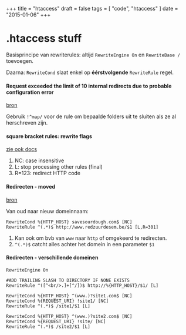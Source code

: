 +++
title = "htaccess"
draft = false
tags = [
    "code",
    "htaccess"
]
date = "2015-01-06"
+++
# .htaccess stuff 

Basisprincipe van rewriterules: altijd `RewriteEngine On` en `RewriteBase /` toevoegen.

Daarna: `RewriteCond` slaat enkel op **éérstvolgende** `RewriteRule` regel.

#### Request exceeded the limit of 10 internal redirects due to probable configuration error 

[bron](http://stackoverflow.com/questions/1611506/request-exceeded-the-limit-of-10-internal-redirects-due-to-probable-configuratio)

Gebruik `!^map/` voor de rule om bepaalde folders uit te sluiten als ze al herschreven zijn.

#### square bracket rules: rewrite flags 

[zie ook docs](http://httpd.apache.org/docs/2.2/rewrite/flags.html)

  1. NC: case insensitive
  2. L: stop processing other rules (final)
  3. R=123: redirect HTTP code

#### Redirecten - moved 

[bron](http://enarion.net/web/htaccess/migrate-domains/)

Van oud naar nieuw domeinnaam:

```
RewriteCond %{HTTP_HOST} savesourdough.com$ [NC]
RewriteRule ^(.*)$ http://www.redzuurdesem.be/$1 [L,R=301]
```

  1. Kan ook om bvb van `www` naar `http` of omgekeerd te redirecten.
  2. `^(.*)$` catcht alles achter het domein in een parameter `$1`

#### Redirecten - verschillende domeinen 

```
RewriteEngine On

#ADD TRAILING SLASH TO DIRECTORY IF NONE EXISTS
RewriteRule ^([^<br/>.]+[^/])$ http://%{HTTP_HOST}/$1/ [L]

RewriteCond %{HTTP_HOST} ^(www.)?site1.com$ [NC]
RewriteCond %{REQUEST_URI} !site1/ [NC]
RewriteRule ^(.*)$ /site1/$1 [L]

RewriteCond %{HTTP_HOST} ^(www.)?site2.com$ [NC]
RewriteCond %{REQUEST_URI} !site/ [NC]
RewriteRule ^(.*)$ /site2/$1 [L]
```
